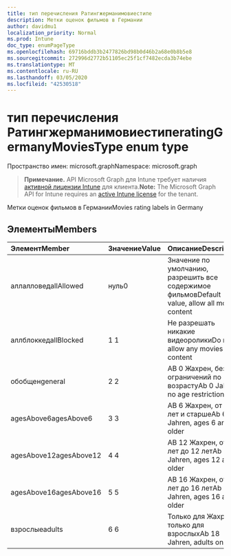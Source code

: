 ```yaml
---
title: тип перечисления Ратингжерманимовиестипе
description: Метки оценок фильмов в Германии
author: davidmu1
localization_priority: Normal
ms.prod: Intune
doc_type: enumPageType
ms.openlocfilehash: 69716bddb3b2477826bd98b0d46b2a68e0b8b5e8
ms.sourcegitcommit: 272996d2772b51105ec25f1cf7482ecda3b74ebe
ms.translationtype: MT
ms.contentlocale: ru-RU
ms.lasthandoff: 03/05/2020
ms.locfileid: "42530518"
---
```

# <a name="ratinggermanymoviestype-enum-type"></a><span data-ttu-id="9b96a-103">тип перечисления Ратингжерманимовиестипе</span><span class="sxs-lookup"><span data-stu-id="9b96a-103">ratingGermanyMoviesType enum type</span></span>

<span data-ttu-id="9b96a-104">Пространство имен: microsoft.graph</span><span class="sxs-lookup"><span data-stu-id="9b96a-104">Namespace: microsoft.graph</span></span>

> <span data-ttu-id="9b96a-105">**Примечание.** API Microsoft Graph для Intune требует наличия [активной лицензии Intune](https://go.microsoft.com/fwlink/?linkid=839381) для клиента.</span><span class="sxs-lookup"><span data-stu-id="9b96a-105">**Note:** The Microsoft Graph API for Intune requires an [active Intune license](https://go.microsoft.com/fwlink/?linkid=839381) for the tenant.</span></span>

<span data-ttu-id="9b96a-106">Метки оценок фильмов в Германии</span><span class="sxs-lookup"><span data-stu-id="9b96a-106">Movies rating labels in Germany</span></span>

## <a name="members"></a><span data-ttu-id="9b96a-107">Элементы</span><span class="sxs-lookup"><span data-stu-id="9b96a-107">Members</span></span>
|<span data-ttu-id="9b96a-108">Элемент</span><span class="sxs-lookup"><span data-stu-id="9b96a-108">Member</span></span>|<span data-ttu-id="9b96a-109">Значение</span><span class="sxs-lookup"><span data-stu-id="9b96a-109">Value</span></span>|<span data-ttu-id="9b96a-110">Описание</span><span class="sxs-lookup"><span data-stu-id="9b96a-110">Description</span></span>|
|:---|:---|:---|
|<span data-ttu-id="9b96a-111">аллалловед</span><span class="sxs-lookup"><span data-stu-id="9b96a-111">allAllowed</span></span>|<span data-ttu-id="9b96a-112">нуль</span><span class="sxs-lookup"><span data-stu-id="9b96a-112">0</span></span>|<span data-ttu-id="9b96a-113">Значение по умолчанию, разрешить все содержимое фильмов</span><span class="sxs-lookup"><span data-stu-id="9b96a-113">Default value, allow all movies content</span></span>|
|<span data-ttu-id="9b96a-114">аллблоккед</span><span class="sxs-lookup"><span data-stu-id="9b96a-114">allBlocked</span></span>|<span data-ttu-id="9b96a-115">1 </span><span class="sxs-lookup"><span data-stu-id="9b96a-115">1</span></span>|<span data-ttu-id="9b96a-116">Не разрешать никакие видеоролики</span><span class="sxs-lookup"><span data-stu-id="9b96a-116">Do not allow any movies content</span></span>|
|<span data-ttu-id="9b96a-117">обобщен</span><span class="sxs-lookup"><span data-stu-id="9b96a-117">general</span></span>|<span data-ttu-id="9b96a-118">2 </span><span class="sxs-lookup"><span data-stu-id="9b96a-118">2</span></span>|<span data-ttu-id="9b96a-119">AB 0 Жахрен, без ограничений по возрасту</span><span class="sxs-lookup"><span data-stu-id="9b96a-119">Ab 0 Jahren, no age restrictions</span></span>|
|<span data-ttu-id="9b96a-120">agesAbove6</span><span class="sxs-lookup"><span data-stu-id="9b96a-120">agesAbove6</span></span>|<span data-ttu-id="9b96a-121">3 </span><span class="sxs-lookup"><span data-stu-id="9b96a-121">3</span></span>|<span data-ttu-id="9b96a-122">AB 6 Жахрен, от 6 лет и старше</span><span class="sxs-lookup"><span data-stu-id="9b96a-122">Ab 6 Jahren, ages 6 and older</span></span>|
|<span data-ttu-id="9b96a-123">agesAbove12</span><span class="sxs-lookup"><span data-stu-id="9b96a-123">agesAbove12</span></span>|<span data-ttu-id="9b96a-124">4 </span><span class="sxs-lookup"><span data-stu-id="9b96a-124">4</span></span>|<span data-ttu-id="9b96a-125">AB 12 Жахрен, от 12 лет до 12 лет</span><span class="sxs-lookup"><span data-stu-id="9b96a-125">Ab 12 Jahren, ages 12 and older</span></span>|
|<span data-ttu-id="9b96a-126">agesAbove16</span><span class="sxs-lookup"><span data-stu-id="9b96a-126">agesAbove16</span></span>|<span data-ttu-id="9b96a-127">5 </span><span class="sxs-lookup"><span data-stu-id="9b96a-127">5</span></span>|<span data-ttu-id="9b96a-128">AB 16 Жахрен, от 16 лет до 16 лет</span><span class="sxs-lookup"><span data-stu-id="9b96a-128">Ab 16 Jahren, ages 16 and older</span></span>|
|<span data-ttu-id="9b96a-129">взрослые</span><span class="sxs-lookup"><span data-stu-id="9b96a-129">adults</span></span>|<span data-ttu-id="9b96a-130">6 </span><span class="sxs-lookup"><span data-stu-id="9b96a-130">6</span></span>|<span data-ttu-id="9b96a-131">Только для Жахрен, только для взрослых</span><span class="sxs-lookup"><span data-stu-id="9b96a-131">Ab 18 Jahren, adults only</span></span>|





